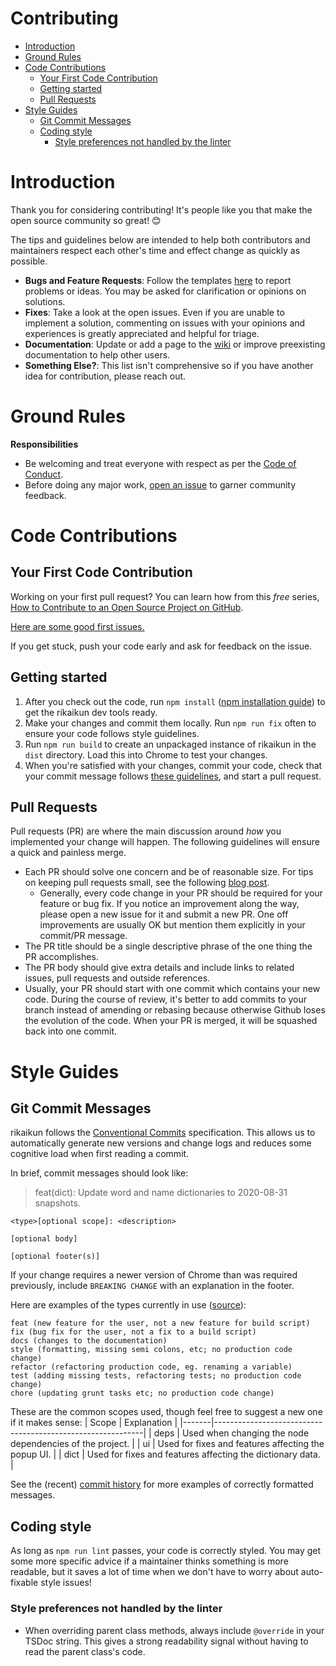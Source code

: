 # Contributing <!-- omit in toc -->

- [Introduction](#introduction)
- [Ground Rules](#ground-rules)
- [Code Contributions](#code-contributions)
  - [Your First Code Contribution](#your-first-code-contribution)
  - [Getting started](#getting-started)
  - [Pull Requests](#pull-requests)
- [Style Guides](#style-guides)
  - [Git Commit Messages](#git-commit-messages)
  - [Coding style](#coding-style)
    - [Style preferences not handled by the linter](#style-preferences-not-handled-by-the-linter)

# Introduction

Thank you for considering contributing! It's people like you that make the open source community so great! 😊

The tips and guidelines below are intended to help both contributors and maintainers respect each other's time and effect change as quickly as possible.

- **Bugs and Feature Requests**: Follow the templates [here](https://github.com/melink14/rikaikun/issues/new/choose) to report problems or ideas. You may be asked for clarification or opinions on solutions.
- **Fixes**: Take a look at the open issues. Even if you are unable to implement a solution, commenting on issues with your opinions and experiences is greatly appreciated and helpful for triage.
- **Documentation**: Update or add a page to the [wiki](https://github.com/melink14/rikaikun/wiki) or improve preexisting documentation to help other users.
- **Something Else?**: This list isn't comprehensive so if you have another idea for contribution, please reach out.

# Ground Rules

**Responsibilities**

- Be welcoming and treat everyone with respect as per the [Code of Conduct](CODE_OF_CONDUCT.md).
- Before doing any major work, [open an issue](https://github.com/melink14/rikaikun/issues/new/choose) to garner community feedback.

# Code Contributions

## Your First Code Contribution

Working on your first pull request? You can learn how from this _free_ series,
[How to Contribute to an Open Source Project on GitHub](https://egghead.io/series/how-to-contribute-to-an-open-source-project-on-github).

[Here are some good first issues.](https://github.com/melink14/rikaikun/issues?q=is%3Aissue+is%3Aopen+sort%3Aupdated-desc+label%3A%22good+first+issue%22)

If you get stuck, push your code early and ask for feedback on the issue.

## Getting started

1. After you check out the code, run `npm install` ([npm installation guide](https://www.npmjs.com/get-npm)) to get the rikaikun dev tools ready.
2. Make your changes and commit them locally. Run `npm run fix` often to ensure your code follows style guidelines.
3. Run `npm run build` to create an unpackaged instance of rikaikun in the `dist` directory. Load this into Chrome to test your changes.
4. When you're satisfied with your changes, commit your code, check that your commit message follows [these guidelines](#git-commit-messages), and start a pull request.

## Pull Requests

Pull requests (PR) are where the main discussion around _how_ you implemented your change will happen. The following guidelines will ensure a quick and painless merge.

- Each PR should solve one concern and be of reasonable size. For tips on keeping pull requests small, see the following [blog post](https://unhashable.com/stacked-pull-requests-keeping-github-diffs-small/).
  - Generally, every code change in your PR should be required for your feature or bug fix. If you notice an improvement along the way, please open a new issue for it and submit a new PR. One off improvements are usually OK but mention them explicitly in your commit/PR message.
- The PR title should be a single descriptive phrase of the one thing the PR accomplishes.
- The PR body should give extra details and include links to related issues, pull requests and outside references.
- Usually, your PR should start with one commit which contains your new code. During the course of review, it's better to add commits to your branch instead of amending or rebasing because otherwise Github loses the evolution of the code. When your PR is merged, it will be squashed back into one commit.

# Style Guides

## Git Commit Messages

rikaikun follows the [Conventional Commits](https://www.conventionalcommits.org/en/v1.0.0/#summary) specification. This allows us to automatically generate new versions and change logs and reduces some cognitive load when first reading a commit.

In brief, commit messages should look like:

> feat(dict): Update word and name dictionaries to 2020-08-31 snapshots.

```
<type>[optional scope]: <description>

[optional body]

[optional footer(s)]
```

If your change requires a newer version of Chrome than was required previously, include `BREAKING CHANGE` with an explanation in the footer.

Here are examples of the types currently in use ([source](http://karma-runner.github.io/1.0/dev/git-commit-msg.html)):

```
feat (new feature for the user, not a new feature for build script)
fix (bug fix for the user, not a fix to a build script)
docs (changes to the documentation)
style (formatting, missing semi colons, etc; no production code change)
refactor (refactoring production code, eg. renaming a variable)
test (adding missing tests, refactoring tests; no production code change)
chore (updating grunt tasks etc; no production code change)
```

These are the common scopes used, though feel free to suggest a new one if it makes sense:
| Scope | Explanation |
|-------|------------------------------------------------------------|
| deps | Used when changing the node dependencies of the project. |
| ui | Used for fixes and features affecting the popup UI. |
| dict | Used for fixes and features affecting the dictionary data. |

See the (recent) [commit history](https://github.com/melink14/rikaikun/commits/master) for more examples of correctly formatted messages.

## Coding style

As long as `npm run lint` passes, your code is correctly styled. You may get some more specific advice if a maintainer thinks something is more readable, but it saves a lot of time when we don't have to worry about auto-fixable style issues!

### Style preferences not handled by the linter

- When overriding parent class methods, always include `@override` in your TSDoc string. This gives a strong readability signal without having to read the parent class's code.
